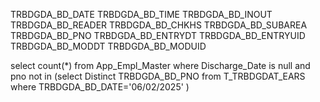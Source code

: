 TRBDGDA_BD_DATE
TRBDGDA_BD_TIME
TRBDGDA_BD_INOUT
TRBDGDA_BD_READER
TRBDGDA_BD_CHKHS
TRBDGDA_BD_SUBAREA
TRBDGDA_BD_PNO
TRBDGDA_BD_ENTRYDT
TRBDGDA_BD_ENTRYUID
TRBDGDA_BD_MODDT
TRBDGDA_BD_MODUID


select count(*) from App_Empl_Master where Discharge_Date is null and
pno not in (select Distinct TRBDGDA_BD_PNO from T_TRBDGDAT_EARS where  TRBDGDA_BD_DATE='06/02/2025' )
